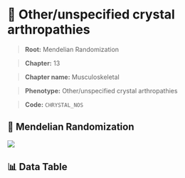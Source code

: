 # 🧪 Other/unspecified crystal arthropathies

> **Root:** Mendelian Randomization

> **Chapter:** 13  

> **Chapter name:** Musculoskeletal

> **Phenotype:** Other/unspecified crystal arthropathies  

> **Code:** `CHRYSTAL_NOS`

## 🧬 Mendelian Randomization  

<img src="/MR/Figures/Forward/CHRYSTAL_NOS.png"/>

## 📊 Data Table

<CsvTableMRF src="/MR/Data/Forward/CHRYSTAL_NOS.csv"/>
